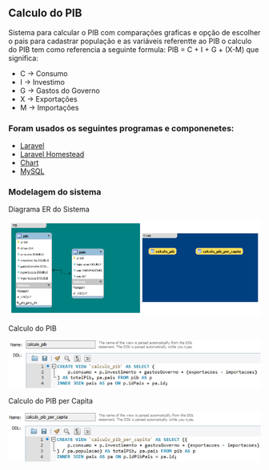 ## Calculo do PIB

Sistema para calcular o PIB com comparações graficas e opção de escolher o pais para cadastrar população e as variáveis referentte ao PIB o calculo do PIB tem como referencia a seguinte formula: PIB = C + I + G + (X-M) que significa:

- C -> Consumo
- I -> Investimo
- G -> Gastos do Governo
- X -> Exportações
- M -> Importações

### Foram usados os seguintes programas e componenetes:

- [Laravel](https://laravel.com/)
- [Laravel Homestead](https://laravel.com/docs/5.5/homestead)
- [Chart](http://www.chartjs.org/)
- [MySQL](https://www.mysql.com/)

### Modelagem do sistema

Diagrama ER do Sistema

![Alt text](modelagem_er.png?raw=true "Diagrama ER")

Calculo do PIB

![Alt text](sql_calculo_pib.jpg?raw=true "Diagrama ER")

Calculo do PIB per Capita

![Alt text](sql_calculo_pib_2.jpg?raw=true "Diagrama ER")